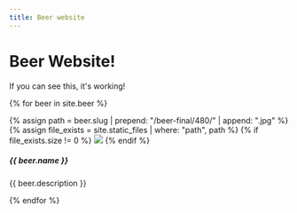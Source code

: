 ```yaml
---
title: Beer website
---
```


# Beer Website!

<p>If you can see this, it's working!</p>


{% for beer in site.beer %}
<div class="card mb-3" style="max-width: 540px;">
<div class="row g-0">
    <div class="col-md-4">
    {% assign path = beer.slug | prepend: "/beer-final/480/" | append: ".jpg"  %}
    {% assign file_exists = site.static_files | where: "path", path  %}
    {% if file_exists.size != 0 %}
    <img src="{{ path }}" class="img-fluid rounded-start">
    {% endif %}
    </div>
    <div class="col-md-8">
    <div class="card-body">
        <h5 class="card-title">{{ beer.name }}</h5>
        <p class="card-text">{{ beer.description }}</p>
        <!--<p class="card-text"><small class="text-body-secondary">Last updated 3 mins ago</small></p>-->
    </div>
    </div>
</div>
</div>
{% endfor %}

